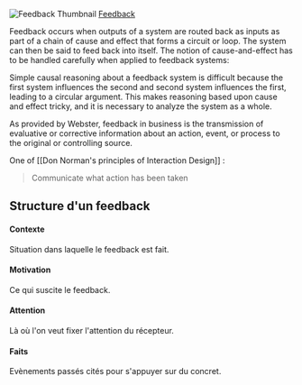 ![Feedback Thumbnail](https://upload.wikimedia.org/wikipedia/commons/b/b0/General_Feedback_Loop.svg)
[Feedback](https://en.wikipedia.org/wiki/Feedback)

Feedback occurs when outputs of a system are routed back as inputs as part of a chain of cause and effect that forms a circuit or loop. The system can then be said to feed back into itself. The notion of cause-and-effect has to be handled carefully when applied to feedback systems:

Simple causal reasoning about a feedback system is difficult because the first system influences the second and second system influences the first, leading to a circular argument. This makes reasoning based upon cause and effect tricky, and it is necessary to analyze the system as a whole. 

As provided by Webster, feedback in business is the transmission of evaluative or corrective information about an action, event, or process to the original or controlling source.

One of [[Don Norman's principles of Interaction Design]] : 

> Communicate what action has been taken 

## Structure d'un feedback

#### Contexte 
Situation dans laquelle le feedback est fait. 
#### Motivation 
Ce qui suscite le feedback.
#### Attention 
Là où l'on veut fixer l'attention du récepteur. 
#### Faits 
Evènements passés cités pour s'appuyer sur du concret.  
